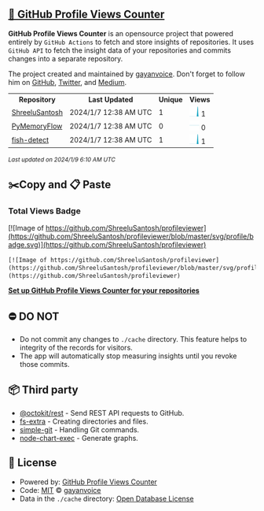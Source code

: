 ## [🚀 GitHub Profile Views Counter](https://github.com/gayanvoice/github-profile-views-counter)
**GitHub Profile Views Counter** is an opensource project that powered entirely by  `GitHub Actions` to fetch and store insights of repositories.
It uses `GitHub API` to fetch the insight data of your repositories and commits changes into a separate repository.

The project created and maintained by [gayanvoice](https://github.com/gayanvoice). Don't forget to follow him on [GitHub](https://github.com/gayanvoice), [Twitter](https://twitter.com/gayanvoice), and [Medium](https://gayanvoice.medium.com/).

<table>
	<tr>
		<th>
			Repository
		</th>
		<th>
			Last Updated
		</th>
		<th>
			Unique
		</th>
		<th>
			Views
		</th>
	</tr>
	<tr>
		<td>
			<a href="https://github.com/ShreeluSantosh/profileviewer/tree/master/readme/655957517/year.md">
				ShreeluSantosh
			</a>
		</td>
		<td>
			2024/1/7 12:38 AM UTC
		</td>
		<td>
			1
		</td>
		<td>
			<img alt="Response time graph" src="https://github.com/ShreeluSantosh/profileviewer/raw/master/graph/655957517/small/year.png" height="20"> 1
		</td>
	</tr>
	<tr>
		<td>
			<a href="https://github.com/ShreeluSantosh/profileviewer/tree/master/readme/714185209/year.md">
				PyMemoryFlow
			</a>
		</td>
		<td>
			2024/1/7 12:38 AM UTC
		</td>
		<td>
			0
		</td>
		<td>
			<img alt="Response time graph" src="https://github.com/ShreeluSantosh/profileviewer/raw/master/graph/714185209/small/year.png" height="20"> 0
		</td>
	</tr>
	<tr>
		<td>
			<a href="https://github.com/ShreeluSantosh/profileviewer/tree/master/readme/631992812/year.md">
				fish-detect
			</a>
		</td>
		<td>
			2024/1/7 12:38 AM UTC
		</td>
		<td>
			1
		</td>
		<td>
			<img alt="Response time graph" src="https://github.com/ShreeluSantosh/profileviewer/raw/master/graph/631992812/small/year.png" height="20"> 1
		</td>
	</tr>
</table>

<small><i>Last updated on 2024/1/9 6:10 AM UTC</i></small>

## ✂️Copy and 📋 Paste
### Total Views Badge
[![Image of https://github.com/ShreeluSantosh/profileviewer](https://github.com/ShreeluSantosh/profileviewer/blob/master/svg/profile/badge.svg)](https://github.com/ShreeluSantosh/profileviewer)

```readme
[![Image of https://github.com/ShreeluSantosh/profileviewer](https://github.com/ShreeluSantosh/profileviewer/blob/master/svg/profile/badge.svg)](https://github.com/ShreeluSantosh/profileviewer)
```
[**Set up GitHub Profile Views Counter for your repositories**](https://github.com/gayanvoice/github-profile-views-counter)
## ⛔ DO NOT
- Do not commit any changes to `./cache` directory. This feature helps to integrity of the records for visitors.
- The app will automatically stop measuring insights until you revoke those commits.
## 📦 Third party

- [@octokit/rest](https://www.npmjs.com/package/@octokit/rest) - Send REST API requests to GitHub.
- [fs-extra](https://www.npmjs.com/package/fs-extra) - Creating directories and files.
- [simple-git](https://www.npmjs.com/package/simple-git) - Handling Git commands.
- [node-chart-exec](https://www.npmjs.com/package/node-chart-exec) - Generate graphs.
## 📄 License
- Powered by: [GitHub Profile Views Counter](https://github.com/gayanvoice/github-profile-views-counter)
- Code: [MIT](./LICENSE) © [gayanvoice](https://github.com/gayanvoice)
- Data in the `./cache` directory: [Open Database License](https://opendatacommons.org/licenses/odbl/1-0/)